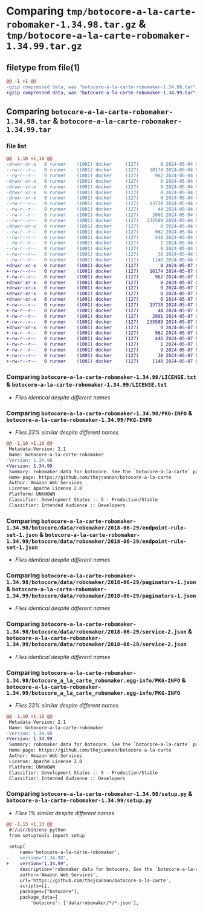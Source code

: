 # Comparing `tmp/botocore-a-la-carte-robomaker-1.34.98.tar.gz` & `tmp/botocore-a-la-carte-robomaker-1.34.99.tar.gz`

## filetype from file(1)

```diff
@@ -1 +1 @@
-gzip compressed data, was "botocore-a-la-carte-robomaker-1.34.98.tar", last modified: Sat May  4 01:01:43 2024, max compression
+gzip compressed data, was "botocore-a-la-carte-robomaker-1.34.99.tar", last modified: Tue May  7 01:02:45 2024, max compression
```

## Comparing `botocore-a-la-carte-robomaker-1.34.98.tar` & `botocore-a-la-carte-robomaker-1.34.99.tar`

### file list

```diff
@@ -1,18 +1,18 @@
-drwxr-xr-x   0 runner    (1001) docker     (127)        0 2024-05-04 01:01:43.482287 botocore-a-la-carte-robomaker-1.34.98/
--rw-r--r--   0 runner    (1001) docker     (127)    10174 2024-05-04 01:01:43.000000 botocore-a-la-carte-robomaker-1.34.98/LICENSE.txt
--rw-r--r--   0 runner    (1001) docker     (127)      962 2024-05-04 01:01:43.482287 botocore-a-la-carte-robomaker-1.34.98/PKG-INFO
-drwxr-xr-x   0 runner    (1001) docker     (127)        0 2024-05-04 01:01:43.478287 botocore-a-la-carte-robomaker-1.34.98/botocore/
-drwxr-xr-x   0 runner    (1001) docker     (127)        0 2024-05-04 01:01:43.478287 botocore-a-la-carte-robomaker-1.34.98/botocore/data/
-drwxr-xr-x   0 runner    (1001) docker     (127)        0 2024-05-04 01:01:43.478287 botocore-a-la-carte-robomaker-1.34.98/botocore/data/robomaker/
-drwxr-xr-x   0 runner    (1001) docker     (127)        0 2024-05-04 01:01:43.478287 botocore-a-la-carte-robomaker-1.34.98/botocore/data/robomaker/2018-06-29/
--rw-r--r--   0 runner    (1001) docker     (127)    13738 2024-05-04 01:01:11.000000 botocore-a-la-carte-robomaker-1.34.98/botocore/data/robomaker/2018-06-29/endpoint-rule-set-1.json
--rw-r--r--   0 runner    (1001) docker     (127)       44 2024-05-04 01:01:11.000000 botocore-a-la-carte-robomaker-1.34.98/botocore/data/robomaker/2018-06-29/examples-1.json
--rw-r--r--   0 runner    (1001) docker     (127)     2001 2024-05-04 01:01:11.000000 botocore-a-la-carte-robomaker-1.34.98/botocore/data/robomaker/2018-06-29/paginators-1.json
--rw-r--r--   0 runner    (1001) docker     (127)   235589 2024-05-04 01:01:11.000000 botocore-a-la-carte-robomaker-1.34.98/botocore/data/robomaker/2018-06-29/service-2.json
-drwxr-xr-x   0 runner    (1001) docker     (127)        0 2024-05-04 01:01:43.482287 botocore-a-la-carte-robomaker-1.34.98/botocore_a_la_carte_robomaker.egg-info/
--rw-r--r--   0 runner    (1001) docker     (127)      962 2024-05-04 01:01:43.000000 botocore-a-la-carte-robomaker-1.34.98/botocore_a_la_carte_robomaker.egg-info/PKG-INFO
--rw-r--r--   0 runner    (1001) docker     (127)      446 2024-05-04 01:01:43.000000 botocore-a-la-carte-robomaker-1.34.98/botocore_a_la_carte_robomaker.egg-info/SOURCES.txt
--rw-r--r--   0 runner    (1001) docker     (127)        1 2024-05-04 01:01:43.000000 botocore-a-la-carte-robomaker-1.34.98/botocore_a_la_carte_robomaker.egg-info/dependency_links.txt
--rw-r--r--   0 runner    (1001) docker     (127)        9 2024-05-04 01:01:43.000000 botocore-a-la-carte-robomaker-1.34.98/botocore_a_la_carte_robomaker.egg-info/top_level.txt
--rw-r--r--   0 runner    (1001) docker     (127)       38 2024-05-04 01:01:43.482287 botocore-a-la-carte-robomaker-1.34.98/setup.cfg
--rw-r--r--   0 runner    (1001) docker     (127)     1148 2024-05-04 01:01:43.000000 botocore-a-la-carte-robomaker-1.34.98/setup.py
+drwxr-xr-x   0 runner    (1001) docker     (127)        0 2024-05-07 01:02:45.748091 botocore-a-la-carte-robomaker-1.34.99/
+-rw-r--r--   0 runner    (1001) docker     (127)    10174 2024-05-07 01:02:45.000000 botocore-a-la-carte-robomaker-1.34.99/LICENSE.txt
+-rw-r--r--   0 runner    (1001) docker     (127)      962 2024-05-07 01:02:45.744091 botocore-a-la-carte-robomaker-1.34.99/PKG-INFO
+drwxr-xr-x   0 runner    (1001) docker     (127)        0 2024-05-07 01:02:45.744091 botocore-a-la-carte-robomaker-1.34.99/botocore/
+drwxr-xr-x   0 runner    (1001) docker     (127)        0 2024-05-07 01:02:45.744091 botocore-a-la-carte-robomaker-1.34.99/botocore/data/
+drwxr-xr-x   0 runner    (1001) docker     (127)        0 2024-05-07 01:02:45.744091 botocore-a-la-carte-robomaker-1.34.99/botocore/data/robomaker/
+drwxr-xr-x   0 runner    (1001) docker     (127)        0 2024-05-07 01:02:45.744091 botocore-a-la-carte-robomaker-1.34.99/botocore/data/robomaker/2018-06-29/
+-rw-r--r--   0 runner    (1001) docker     (127)    13738 2024-05-07 01:02:11.000000 botocore-a-la-carte-robomaker-1.34.99/botocore/data/robomaker/2018-06-29/endpoint-rule-set-1.json
+-rw-r--r--   0 runner    (1001) docker     (127)       44 2024-05-07 01:02:11.000000 botocore-a-la-carte-robomaker-1.34.99/botocore/data/robomaker/2018-06-29/examples-1.json
+-rw-r--r--   0 runner    (1001) docker     (127)     2001 2024-05-07 01:02:11.000000 botocore-a-la-carte-robomaker-1.34.99/botocore/data/robomaker/2018-06-29/paginators-1.json
+-rw-r--r--   0 runner    (1001) docker     (127)   235589 2024-05-07 01:02:11.000000 botocore-a-la-carte-robomaker-1.34.99/botocore/data/robomaker/2018-06-29/service-2.json
+drwxr-xr-x   0 runner    (1001) docker     (127)        0 2024-05-07 01:02:45.744091 botocore-a-la-carte-robomaker-1.34.99/botocore_a_la_carte_robomaker.egg-info/
+-rw-r--r--   0 runner    (1001) docker     (127)      962 2024-05-07 01:02:45.000000 botocore-a-la-carte-robomaker-1.34.99/botocore_a_la_carte_robomaker.egg-info/PKG-INFO
+-rw-r--r--   0 runner    (1001) docker     (127)      446 2024-05-07 01:02:45.000000 botocore-a-la-carte-robomaker-1.34.99/botocore_a_la_carte_robomaker.egg-info/SOURCES.txt
+-rw-r--r--   0 runner    (1001) docker     (127)        1 2024-05-07 01:02:45.000000 botocore-a-la-carte-robomaker-1.34.99/botocore_a_la_carte_robomaker.egg-info/dependency_links.txt
+-rw-r--r--   0 runner    (1001) docker     (127)        9 2024-05-07 01:02:45.000000 botocore-a-la-carte-robomaker-1.34.99/botocore_a_la_carte_robomaker.egg-info/top_level.txt
+-rw-r--r--   0 runner    (1001) docker     (127)       38 2024-05-07 01:02:45.748091 botocore-a-la-carte-robomaker-1.34.99/setup.cfg
+-rw-r--r--   0 runner    (1001) docker     (127)     1148 2024-05-07 01:02:45.000000 botocore-a-la-carte-robomaker-1.34.99/setup.py
```

### Comparing `botocore-a-la-carte-robomaker-1.34.98/LICENSE.txt` & `botocore-a-la-carte-robomaker-1.34.99/LICENSE.txt`

 * *Files identical despite different names*

### Comparing `botocore-a-la-carte-robomaker-1.34.98/PKG-INFO` & `botocore-a-la-carte-robomaker-1.34.99/PKG-INFO`

 * *Files 23% similar despite different names*

```diff
@@ -1,10 +1,10 @@
 Metadata-Version: 2.1
 Name: botocore-a-la-carte-robomaker
-Version: 1.34.98
+Version: 1.34.99
 Summary: robomaker data for botocore. See the `botocore-a-la-carte` package for more info.
 Home-page: https://github.com/thejcannon/botocore-a-la-carte
 Author: Amazon Web Services
 License: Apache License 2.0
 Platform: UNKNOWN
 Classifier: Development Status :: 5 - Production/Stable
 Classifier: Intended Audience :: Developers
```

### Comparing `botocore-a-la-carte-robomaker-1.34.98/botocore/data/robomaker/2018-06-29/endpoint-rule-set-1.json` & `botocore-a-la-carte-robomaker-1.34.99/botocore/data/robomaker/2018-06-29/endpoint-rule-set-1.json`

 * *Files identical despite different names*

### Comparing `botocore-a-la-carte-robomaker-1.34.98/botocore/data/robomaker/2018-06-29/paginators-1.json` & `botocore-a-la-carte-robomaker-1.34.99/botocore/data/robomaker/2018-06-29/paginators-1.json`

 * *Files identical despite different names*

### Comparing `botocore-a-la-carte-robomaker-1.34.98/botocore/data/robomaker/2018-06-29/service-2.json` & `botocore-a-la-carte-robomaker-1.34.99/botocore/data/robomaker/2018-06-29/service-2.json`

 * *Files identical despite different names*

### Comparing `botocore-a-la-carte-robomaker-1.34.98/botocore_a_la_carte_robomaker.egg-info/PKG-INFO` & `botocore-a-la-carte-robomaker-1.34.99/botocore_a_la_carte_robomaker.egg-info/PKG-INFO`

 * *Files 23% similar despite different names*

```diff
@@ -1,10 +1,10 @@
 Metadata-Version: 2.1
 Name: botocore-a-la-carte-robomaker
-Version: 1.34.98
+Version: 1.34.99
 Summary: robomaker data for botocore. See the `botocore-a-la-carte` package for more info.
 Home-page: https://github.com/thejcannon/botocore-a-la-carte
 Author: Amazon Web Services
 License: Apache License 2.0
 Platform: UNKNOWN
 Classifier: Development Status :: 5 - Production/Stable
 Classifier: Intended Audience :: Developers
```

### Comparing `botocore-a-la-carte-robomaker-1.34.98/setup.py` & `botocore-a-la-carte-robomaker-1.34.99/setup.py`

 * *Files 1% similar despite different names*

```diff
@@ -1,13 +1,13 @@
 #!/usr/bin/env python
 from setuptools import setup
 
 setup(
     name='botocore-a-la-carte-robomaker',
-    version="1.34.98",
+    version="1.34.99",
     description='robomaker data for botocore. See the `botocore-a-la-carte` package for more info.',
     author='Amazon Web Services',
     url='https://github.com/thejcannon/botocore-a-la-carte',
     scripts=[],
     packages=["botocore"],
     package_data={
         'botocore': ['data/robomaker/*/*.json'],
```

